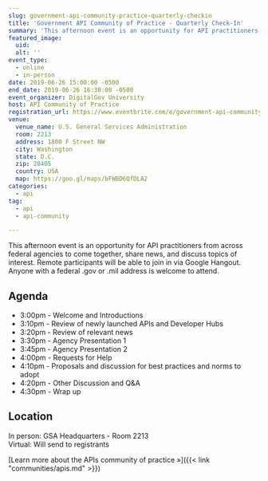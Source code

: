 ```yaml
---
slug: government-api-community-practice-quarterly-checkin
title: 'Government API Community of Practice - Quarterly Check-In'
summary: 'This afternoon event is an opportunity for API practitioners from across federal agencies to come together, share news, and discuss topics of interest&#46; Remote participants will be able to join in via Google Hangout&#46; Anyone with a federal &#46;gov or &#46;mil address is welcome to attend&#46;'
featured_image: 
  uid: 
  alt: ''
event_type: 
  - online
  - in-person
date: 2019-06-26 15:00:00 -0500
end_date: 2019-06-26 16:30:00 -0500
event_organizer: DigitalGov University
host: API Community of Practice
registration_url: https://www.eventbrite.com/e/government-api-community-of-practice-quarterly-check-in-registration-63308833425
venue: 
  venue_name: U.S. General Services Administration
  room: 2213
  address: 1800 F Street NW
  city: Washington
  state: D.C.
  zip: 20405
  country: USA
  map: https://goo.gl/maps/bFWBD6QfDLA2
categories:
  - api
tag:
  - api
  - api-community

---
```


This afternoon event is an opportunity for API practitioners from across federal agencies to come together, share news, and discuss topics of interest. Remote participants will be able to join in via Google Hangout. Anyone with a federal .gov or .mil address is welcome to attend.

## Agenda

- 3:00pm - Welcome and Introductions
- 3:10pm - Review of newly launched APIs and Developer Hubs
- 3:20pm - Review of relevant news
- 3:30pm - Agency Presentation 1
- 3:45pm - Agency Presentation 2
- 4:00pm - Requests for Help
- 4:10pm - Proposals and discussion for best practices and norms to adopt
- 4:20pm - Other Discussion and Q&A
- 4:30pm - Wrap up  

## Location 

In person: GSA Headquarters - Room 2213  
Virtual:  Will send to registrants

[Learn more about the APIs community of practice »]({{< link "communities/apis.md" >}})

